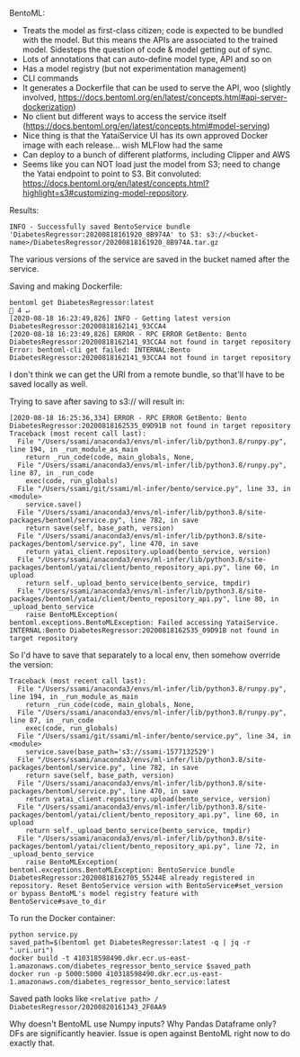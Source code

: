 BentoML:
 
* Treats the model as first-class citizen; code is expected to be bundled with the model. 
But this means the APIs are associated to the trained model. 
Sidesteps the question of code & model getting out of sync. 
* Lots of annotations that can auto-define model type, API and so on 
* Has a model registry (but not experimentation management) 
* CLI commands 
* It generates a Dockerfile that can be used to serve the API, woo (slightly involved, https://docs.bentoml.org/en/latest/concepts.html#api-server-dockerization)
* No client but different ways to access the service itself (https://docs.bentoml.org/en/latest/concepts.html#model-serving) 
* Nice thing is that the YataiService UI has its own approved Docker image with each release… wish MLFlow had the same 
* Can deploy to a bunch of different platforms, including Clipper and AWS
* Seems like you can NOT load just the model from S3; need to change the Yatai endpoint to point to S3. 
Bit convoluted: https://docs.bentoml.org/en/latest/concepts.html?highlight=s3#customizing-model-repository. 

Results: 
```
INFO - Successfully saved BentoService bundle 'DiabetesRegressor:20200818161920_8B974A' to S3: s3://<bucket-name>/DiabetesRegressor/20200818161920_8B974A.tar.gz
```
The various versions of the service are saved in the bucket named after the service. 

Saving and making Dockerfile: 

```
bentoml get DiabetesRegressor:latest                                                                                                                                         4 ↵
[2020-08-18 16:23:49,826] INFO - Getting latest version DiabetesRegressor:20200818162141_93CCA4
[2020-08-18 16:23:49,826] ERROR - RPC ERROR GetBento: Bento DiabetesRegressor:20200818162141_93CCA4 not found in target repository
Error: bentoml-cli get failed: INTERNAL:Bento DiabetesRegressor:20200818162141_93CCA4 not found in target repository
```

I don't think we can get the URI from a remote bundle, so that'll have to be saved locally as well. 


Trying to save after saving to s3:// will result in: 
```
[2020-08-18 16:25:36,334] ERROR - RPC ERROR GetBento: Bento DiabetesRegressor:20200818162535_09D91B not found in target repository
Traceback (most recent call last):
  File "/Users/ssami/anaconda3/envs/ml-infer/lib/python3.8/runpy.py", line 194, in _run_module_as_main
    return _run_code(code, main_globals, None,
  File "/Users/ssami/anaconda3/envs/ml-infer/lib/python3.8/runpy.py", line 87, in _run_code
    exec(code, run_globals)
  File "/Users/ssami/git/ssami/ml-infer/bento/service.py", line 33, in <module>
    service.save()
  File "/Users/ssami/anaconda3/envs/ml-infer/lib/python3.8/site-packages/bentoml/service.py", line 782, in save
    return save(self, base_path, version)
  File "/Users/ssami/anaconda3/envs/ml-infer/lib/python3.8/site-packages/bentoml/service.py", line 470, in save
    return yatai_client.repository.upload(bento_service, version)
  File "/Users/ssami/anaconda3/envs/ml-infer/lib/python3.8/site-packages/bentoml/yatai/client/bento_repository_api.py", line 60, in upload
    return self._upload_bento_service(bento_service, tmpdir)
  File "/Users/ssami/anaconda3/envs/ml-infer/lib/python3.8/site-packages/bentoml/yatai/client/bento_repository_api.py", line 80, in _upload_bento_service
    raise BentoMLException(
bentoml.exceptions.BentoMLException: Failed accessing YataiService. INTERNAL:Bento DiabetesRegressor:20200818162535_09D91B not found in target repository

```
So I'd have to save that separately to a local env, then somehow override the version: 
```
Traceback (most recent call last):
  File "/Users/ssami/anaconda3/envs/ml-infer/lib/python3.8/runpy.py", line 194, in _run_module_as_main
    return _run_code(code, main_globals, None,
  File "/Users/ssami/anaconda3/envs/ml-infer/lib/python3.8/runpy.py", line 87, in _run_code
    exec(code, run_globals)
  File "/Users/ssami/git/ssami/ml-infer/bento/service.py", line 34, in <module>
    service.save(base_path='s3://ssami-1577132529')
  File "/Users/ssami/anaconda3/envs/ml-infer/lib/python3.8/site-packages/bentoml/service.py", line 782, in save
    return save(self, base_path, version)
  File "/Users/ssami/anaconda3/envs/ml-infer/lib/python3.8/site-packages/bentoml/service.py", line 470, in save
    return yatai_client.repository.upload(bento_service, version)
  File "/Users/ssami/anaconda3/envs/ml-infer/lib/python3.8/site-packages/bentoml/yatai/client/bento_repository_api.py", line 60, in upload
    return self._upload_bento_service(bento_service, tmpdir)
  File "/Users/ssami/anaconda3/envs/ml-infer/lib/python3.8/site-packages/bentoml/yatai/client/bento_repository_api.py", line 72, in _upload_bento_service
    raise BentoMLException(
bentoml.exceptions.BentoMLException: BentoService bundle DiabetesRegressor:20200818162705_55244E already registered in repository. Reset BentoService version with BentoService#set_version or bypass BentoML's model registry feature with BentoService#save_to_dir

```
To run the Docker container: 
```
python service.py
saved_path=$(bentoml get DiabetesRegressor:latest -q | jq -r ".uri.uri")
docker build -t 410318598490.dkr.ecr.us-east-1.amazonaws.com/diabetes_regressor_bento_service $saved_path
docker run -p 5000:5000 410318598490.dkr.ecr.us-east-1.amazonaws.com/diabetes_regressor_bento_service:latest
```
Saved path looks like `<relative path> / DiabetesRegressor/20200820161343_2F0AA9`

Why doesn't BentoML use Numpy inputs? Why Pandas Dataframe only? DFs are significantly heavier. Issue is open against BentoML
right now to do exactly that. 
